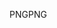 <span data-ttu-id="64da4-101">PNG</span><span class="sxs-lookup"><span data-stu-id="64da4-101">PNG</span></span>